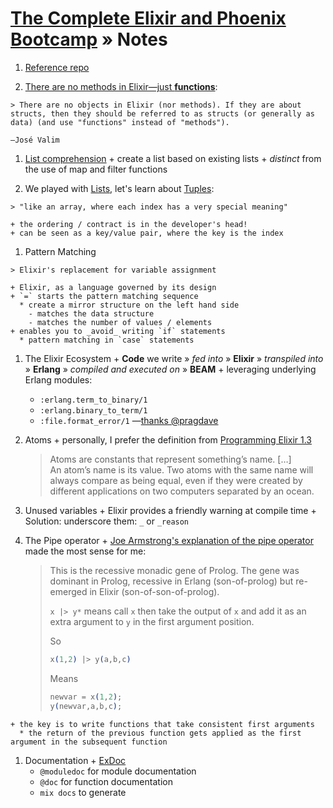 # [The Complete Elixir and Phoenix Bootcamp][on-udemy] » Notes

  1. [Reference repo][reference-repo]

  1. [There are no methods in Elixir—just **functions**][elixir-functions]:

    > There are no objects in Elixir (nor methods). If they are about structs, then they should be referred to as structs (or generally as data) (and use "functions" instead of "methods").

    –José Valim

  1. [List comprehension][list-comprehension]
    + create a list based on existing lists
    + _distinct_ from the use of map and filter functions

  1. We played with [Lists][docs-list], let's learn about [Tuples][docs-tuple]:

    > "like an array, where each index has a very special meaning"

    + the ordering / contract is in the developer's head!
    + can be seen as a key/value pair, where the key is the index

  1. Pattern Matching

    > Elixir's replacement for variable assignment

    + Elixir, as a language governed by its design
    + `=` starts the pattern matching sequence
      * create a mirror structure on the left hand side
        - matches the data structure
        - matches the number of values / elements
    + enables you to _avoid_ writing `if` statements
      * pattern matching in `case` statements

  1. The Elixir Ecosystem
    + **Code** we write » _fed into_ » **Elixir** » _transpiled into_ » **Erlang** » _compiled and executed on_ » **BEAM**
    + leveraging underlying Erlang modules:
      * `:erlang.term_to_binary/1`
      * `:erlang.binary_to_term/1`
      * `:file.format_error/1` —[thanks @pragdave][programming-elixir]

  1. Atoms
    + personally, I prefer the definition from [Programming Elixir 1.3][programming-elixir]

      > Atoms are constants that represent something’s name. […]  
      > An atom’s name is its value. Two atoms with the same name will always compare as being equal, even if they were created by different applications on two computers separated by an ocean.

  1. Unused variables
    + Elixir provides a friendly warning at compile time
    + Solution: underscore them: `_` or `_reason`

  1. The Pipe operator
    + [Joe Armstrong's explanation of the pipe operator][a-week-with-elixir] made the most sense for me:  

      > This is the recessive monadic gene of Prolog. The gene was dominant in Prolog, recessive in Erlang (son-of-prolog) but re-emerged in Elixir (son-of-son-of-prolog).
      > 
      > `x |> y*` means call `x` then take the output of `x` and add it as an extra argument to `y` in the first argument position.
      > 
      > So
      > ```elixir
      > x(1,2) |> y(a,b,c) 
      > ```
      > 
      > Means
      > ```elixir 
      > newvar = x(1,2); 
      > y(newvar,a,b,c);
      > ```

    + the key is to write functions that take consistent first arguments
      * the return of the previous function gets applied as the first argument in the subsequent function

  1. Documentation
    + [ExDoc][ex_doc]
      * `@moduledoc` for module documentation
      * `@doc` for function documentation
      * `mix docs` to generate


  [a-week-with-elixir]: http://joearms.github.io/2013/05/31/a-week-with-elixir.html#head_7
  [docs-list]: http://elixir-lang.org/docs/stable/elixir/List.html
  [docs-tuple]: http://elixir-lang.org/docs/stable/elixir/Tuple.html
  [elixir-functions]: https://elixirforum.com/t/there-are-no-methods-in-elixir-just-functions/2451
  [ex_doc]: https://github.com/elixir-lang/ex_doc
  [list-comprehension]: https://en.wikipedia.org/wiki/List_comprehension
  [on-udemy]: https://www.udemy.com/the-complete-elixir-and-phoenix-bootcamp-and-tutorial
  [programming-elixir]: https://pragprog.com/book/elixir13/programming-elixir-1-3
  [reference-repo]: https://github.com/StephenGrider/ElixirCode
